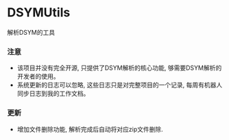 # DSYMUtils
解析DSYM的工具

### 注意
- 该项目并没有完全开源, 只提供了DSYM解析的核心功能, 够需要DSYM解析的开发者的使用。
- 系统更新的日志可以忽略, 这些日志只是对完整项目的一个记录, 每周有机器人同步日志到我的工作文档。

### 更新
- 增加文件删除功能, 解析完成后自动将对应zip文件删除.
